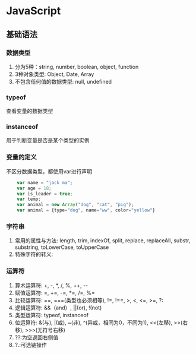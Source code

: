 # JavaScript

## 基础语法

### 数据类型

1. 分为5种：string, number, boolean, object, function
2. 3种对象类型: Object, Date, Array
3. 不包含任何值的数据类型: null, undefined

### typeof

查看变量的数据类型

### instanceof

用于判断变量是否是某个类型的实例

### 变量的定义

不区分数据类型，都使用var进行声明

``` js
    var name = "jack ma";
    var age = 18;
    var is_leader = true;
    var temp;
    var animal = new Array("dog", "cat", "pig");
    var animal = {type="dog", name="ww", color="yellow"}
```

### 字符串

1. 常用的属性与方法: length, trim, indexOf, split, replace, replaceAll, substr, substring, toLowerCase, toUpperCase
2. 特殊字符的转义:

### 运算符

1. 算术运算符: +, -, *, /, %, ++, --
2. 赋值运算符: =, +=, -=, *=, /=, %=
3. 比较运算符: ==, ===(类型也必须相等), !=, !==, >, <, <=, >=, ?:
4. 逻辑运算符: &&（and）, ||(or), !(not)
5. 类型运算符: typeof, instanceof
6. 位运算符: &(与), |(或), ~(非), ^(异或，相同为0，不同为1), <<(左移), >>(右移), >>>(无符号右移)
7. ??:为空返回右侧值
8. ?.:可选链操作
